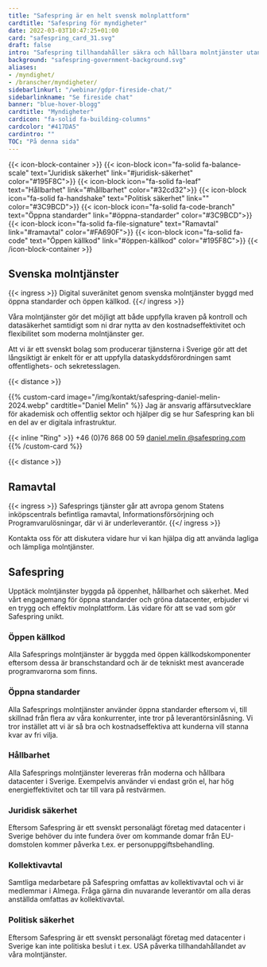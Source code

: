 ```yaml
---
title: "Safespring är en helt svensk molnplattform"
cardtitle: "Safespring för myndigheter"
date: 2022-03-03T10:47:25+01:00
card: "safespring_card_31.svg"
draft: false
intro: "Safespring tillhandahåller säkra och hållbara molntjänster utan inlåsning"
background: "safespring-government-background.svg"
aliases:
- /myndighet/
- /branscher/myndigheter/
sidebarlinkurl: "/webinar/gdpr-fireside-chat/"
sidebarlinkname: "Se fireside chat"
banner: "blue-hover-blogg"
cardtitle: "Myndigheter"
cardicon: "fa-solid fa-building-columns"
cardcolor: "#417DA5"
cardintro: ""
TOC: "På denna sida"
---
```


{{< icon-block-container >}}
    {{< icon-block icon="fa-solid fa-balance-scale" text="Juridisk säkerhet" link="#juridisk-säkerhet" color="#195F8C">}}
    {{< icon-block icon="fa-solid fa-leaf" text="Hållbarhet" link="#hållbarhet" color="#32cd32">}}
    {{< icon-block icon="fa-solid fa-handshake" text="Politisk säkerhet" link="" color="#3C9BCD">}}
    {{< icon-block icon="fa-solid fa-code-branch" text="Öppna standarder" link="#öppna-standarder" color="#3C9BCD">}}
    {{< icon-block icon="fa-solid fa-file-signature" text="Ramavtal" link="#ramavtal" color="#FA690F">}}
    {{< icon-block icon="fa-solid fa-code" text="Öppen källkod" link="#öppen-källkod" color="#195F8C">}}
{{< /icon-block-container >}}


## Svenska molntjänster

{{< ingress >}}
Digital suveränitet genom svenska molntjänster byggd med öppna standarder och öppen källkod.
{{</ ingress >}}

Våra molntjänster gör det möjligt att både uppfylla kraven på kontroll och datasäkerhet samtidigt som ni drar nytta av den kostnadseffektivitet och flexibilitet som moderna molntjänster ger.

Att vi är ett svenskt bolag som producerar tjänsterna i Sverige gör att det långsiktigt är enkelt för er att uppfylla dataskyddsförordningen samt offentlighets- och sekretesslagen.

{{< distance >}}

{{% custom-card image="/img/kontakt/safespring-daniel-melin-2024.webp" cardtitle="Daniel Melin" %}}
Jag är ansvarig affärsutvecklare för akademisk och offentlig sektor och hjälper dig se hur Safespring kan bli en del av er digitala infrastruktur.  

{{< inline "Ring" >}} +46 (0)76 868 00 59 
[daniel.melin @safespring.com](daniel.melin@safespring.com)
{{% /custom-card %}}

{{< distance >}}

## Ramavtal

{{< ingress >}}
Safesprings tjänster går att avropa genom Statens inköpscentrals befintliga ramavtal, Informations­försörjning och Programvaru­lösningar, där vi är underleverantör.
{{</ ingress >}}

Kontakta oss för att diskutera vidare hur vi kan hjälpa dig att använda lagliga och lämpliga molntjänster.

## Safespring
Upptäck molntjänster byggda på öppenhet, hållbarhet och säkerhet. Med vårt engagemang för öppna standarder och gröna datacenter, erbjuder vi en trygg och effektiv molnplattform. Läs vidare för att se vad som gör Safespring unikt.

### Öppen källkod
Alla Safesprings molntjänster är byggda med öppen källkodskomponenter eftersom dessa är branschstandard och är de tekniskt mest avancerade programvarorna som finns.


### Öppna standarder
Alla Safesprings molntjänster använder öppna standarder eftersom vi, till skillnad från flera av våra konkurrenter, inte tror på leverantörsinlåsning. Vi tror instället att vi är så bra och kostnadseffektiva att kunderna vill stanna kvar av fri vilja.


### Hållbarhet
Alla Safesprings molntjänster levereras från moderna och hållbara datacenter i Sverige. Exempelvis använder vi endast grön el, har hög energieffektivitet och tar till vara på restvärmen.


### Juridisk säkerhet
Eftersom Safespring är ett svenskt personalägt företag med datacenter i Sverige behöver du inte fundera över om kommande domar från EU-domstolen kommer påverka t.ex. er personuppgiftsbehandling.


### Kollektivavtal
Samtliga medarbetare på Safespring omfattas av kollektivavtal och vi är medlemmar i Almega. Fråga gärna din nuvarande leverantör om alla deras anställda omfattas av kollektivavtal.


### Politisk säkerhet
Eftersom Safespring är ett svenskt personalägt företag med datacenter i Sverige kan inte politiska beslut i t.ex. USA påverka tillhandahållandet av våra molntjänster.
